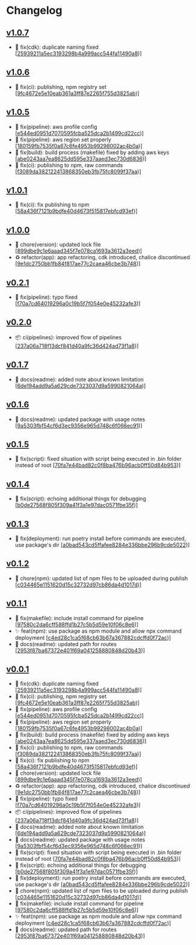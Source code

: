 # Changelog


## [v1.0.7](https://github.com/sladg/pdf-lambda/compare/v1.0.6...v1.0.7)

* 🐛 fix(cdk): duplicate naming fixed [[25939211a5ec3193298b4a999acc544fa11490a8](https://github.com/sladg/pdf-lambda/commit/25939211a5ec3193298b4a999acc544fa11490a8))]


## [v1.0.6](https://github.com/sladg/pdf-lambda/compare/v1.0.5...v1.0.6)

* 🐛 fix(ci): publishing, npm registry set [[9fc4672e5e10eab361a3ff87e2265f755d3825ab](https://github.com/sladg/pdf-lambda/commit/9fc4672e5e10eab361a3ff87e2265f755d3825ab))]


## [v1.0.5](https://github.com/sladg/pdf-lambda/compare/v1.0.1...v1.0.5)

* 🐛 fix(pipeline): aws profile config [[e544ed0951d7070595fcba525dca2b1499cd22cc](https://github.com/sladg/pdf-lambda/commit/e544ed0951d7070595fcba525dca2b1499cd22cc))]
* 🐛 fix(pipeline): aws region set properly [[180159fb7535f0a67c6fe4953b99298002ac4b0a](https://github.com/sladg/pdf-lambda/commit/180159fb7535f0a67c6fe4953b99298002ac4b0a))]
* 🐛 fix(build): build process (makefile) fixed by adding aws keys [[abe0243aa7ea8625dd595e337aaed3ec730d6836](https://github.com/sladg/pdf-lambda/commit/abe0243aa7ea8625dd595e337aaed3ec730d6836))]
* 🐛 fix(ci): publishing to npm, raw commands [[f3089da382122413868350eb3fb75fc8099f37aa](https://github.com/sladg/pdf-lambda/commit/f3089da382122413868350eb3fb75fc8099f37aa))]


## [v1.0.1](https://github.com/sladg/pdf-lambda/compare/v1.0.0...v1.0.1)

* 🐛 fix(ci): fix publishing to npm [[58a436f7121b9bdfe40d4673f515817ebfcd93ef](https://github.com/sladg/pdf-lambda/commit/58a436f7121b9bdfe40d4673f515817ebfcd93ef))]


## [v1.0.0](https://github.com/sladg/pdf-lambda/compare/v0.2.1...v1.0.0)

* 🧹 chore(version): updated lock file [[899dbe9c1e6aaad345f7e078ca1693a3612a3eed](https://github.com/sladg/pdf-lambda/commit/899dbe9c1e6aaad345f7e078ca1693a3612a3eed))]
* ♻️ refactor(app): app refactoring, cdk introduced, chalice discontinued [[9e1dc2750bb1fb84f817ae77c2caea46cbe3b748](https://github.com/sladg/pdf-lambda/commit/9e1dc2750bb1fb84f817ae77c2caea46cbe3b748))]


## [v0.2.1](https://github.com/sladg/pdf-lambda/compare/v0.2.0...v0.2.1)

* 🐛 fix(pipeline): typo fixed [[f70a7cd64019296a0c19b5f7f054e0e45232afe3](https://github.com/sladg/pdf-lambda/commit/f70a7cd64019296a0c19b5f7f054e0e45232afe3))]


## [v0.2.0](https://github.com/sladg/pdf-lambda/compare/v0.1.7...v0.2.0)

* 📦 ci(pipelines): improved flow of pipelines [[237a06a718f13dcf841d40a9fc36d424ad73f1a8](https://github.com/sladg/pdf-lambda/commit/237a06a718f13dcf841d40a9fc36d424ad73f1a8))]


## [v0.1.7](https://github.com/sladg/pdf-lambda/compare/v0.1.6...v0.1.7)

* 📝 docs(readme): added note about known limitation [[6de194add9a5a629cde7323037d9a5990821064a](https://github.com/sladg/pdf-lambda/commit/6de194add9a5a629cde7323037d9a5990821064a))]


## [v0.1.6](https://github.com/sladg/pdf-lambda/compare/v0.1.5...v0.1.6)

* 📝 docs(readme): updated package with usage notes [[9a5303fbf54cf6d3ec9356e965d748c6f066ec91](https://github.com/sladg/pdf-lambda/commit/9a5303fbf54cf6d3ec9356e965d748c6f066ec91))]


## [v0.1.5](https://github.com/sladg/pdf-lambda/compare/v0.1.4...v0.1.5)

* 🐛 fix(script): fixed situation with script being executed in .bin folder instead of root [[70fa7e44bad82c0f8ba476b96acb0ff50d84b953](https://github.com/sladg/pdf-lambda/commit/70fa7e44bad82c0f8ba476b96acb0ff50d84b953))]


## [v0.1.4](https://github.com/sladg/pdf-lambda/compare/v0.1.3...v0.1.4)

* 🐛 fix(script): echoing additional things for debugging [[b0de27568f805f309a41f3a1e97dac0571fbe35f](https://github.com/sladg/pdf-lambda/commit/b0de27568f805f309a41f3a1e97dac0571fbe35f))]


## [v0.1.3](https://github.com/sladg/pdf-lambda/compare/v0.1.2...v0.1.3)

* 🐛 fix(deployment): run poetry install before commands are executed, use package's dir [[a0bad543cd5ffafee8284e336bbe296b9cde5022](https://github.com/sladg/pdf-lambda/commit/a0bad543cd5ffafee8284e336bbe296b9cde5022))]


## [v0.1.2](https://github.com/sladg/pdf-lambda/compare/v0.1.1...v0.1.2)

* 🧹 chore(npm): updated list of npm files to be uploaded during publish [[c034465e1151620d15c32732d97cb86da4d1017d](https://github.com/sladg/pdf-lambda/commit/c034465e1151620d15c32732d97cb86da4d1017d))]


## [v0.1.1](https://github.com/sladg/pdf-lambda/compare/v0.0.1...v0.1.1)

* 🐛 fix(makefile): include install command for pipeline [[97580c2da6cff588ffd1b27c5b5d59e10f06c8e6](https://github.com/sladg/pdf-lambda/commit/97580c2da6cff588ffd1b27c5b5d59e10f06c8e6))]
* ✨ feat(npm): use package as npm module and allow npx command deployment [[c4ed28c1ca5f68cb63b67a367882cdcffd0f72ac](https://github.com/sladg/pdf-lambda/commit/c4ed28c1ca5f68cb63b67a367882cdcffd0f72ac))]
* 📝 docs(readme): updated path for routes [[2953f87ba67372e401f69a041258880848d20b43](https://github.com/sladg/pdf-lambda/commit/2953f87ba67372e401f69a041258880848d20b43))]


## [v0.0.1](https://github.com/sladg/pdf-lambda/compare/v0.0.1)

* 🐛 fix(cdk): duplicate naming fixed [[25939211a5ec3193298b4a999acc544fa11490a8](https://github.com/sladg/pdf-lambda/commit/25939211a5ec3193298b4a999acc544fa11490a8))]
* 🐛 fix(ci): publishing, npm registry set [[9fc4672e5e10eab361a3ff87e2265f755d3825ab](https://github.com/sladg/pdf-lambda/commit/9fc4672e5e10eab361a3ff87e2265f755d3825ab))]
* 🐛 fix(pipeline): aws profile config [[e544ed0951d7070595fcba525dca2b1499cd22cc](https://github.com/sladg/pdf-lambda/commit/e544ed0951d7070595fcba525dca2b1499cd22cc))]
* 🐛 fix(pipeline): aws region set properly [[180159fb7535f0a67c6fe4953b99298002ac4b0a](https://github.com/sladg/pdf-lambda/commit/180159fb7535f0a67c6fe4953b99298002ac4b0a))]
* 🐛 fix(build): build process (makefile) fixed by adding aws keys [[abe0243aa7ea8625dd595e337aaed3ec730d6836](https://github.com/sladg/pdf-lambda/commit/abe0243aa7ea8625dd595e337aaed3ec730d6836))]
* 🐛 fix(ci): publishing to npm, raw commands [[f3089da382122413868350eb3fb75fc8099f37aa](https://github.com/sladg/pdf-lambda/commit/f3089da382122413868350eb3fb75fc8099f37aa))]
* 🐛 fix(ci): fix publishing to npm [[58a436f7121b9bdfe40d4673f515817ebfcd93ef](https://github.com/sladg/pdf-lambda/commit/58a436f7121b9bdfe40d4673f515817ebfcd93ef))]
* 🧹 chore(version): updated lock file [[899dbe9c1e6aaad345f7e078ca1693a3612a3eed](https://github.com/sladg/pdf-lambda/commit/899dbe9c1e6aaad345f7e078ca1693a3612a3eed))]
* ♻️ refactor(app): app refactoring, cdk introduced, chalice discontinued [[9e1dc2750bb1fb84f817ae77c2caea46cbe3b748](https://github.com/sladg/pdf-lambda/commit/9e1dc2750bb1fb84f817ae77c2caea46cbe3b748))]
* 🐛 fix(pipeline): typo fixed [[f70a7cd64019296a0c19b5f7f054e0e45232afe3](https://github.com/sladg/pdf-lambda/commit/f70a7cd64019296a0c19b5f7f054e0e45232afe3))]
* 📦 ci(pipelines): improved flow of pipelines [[237a06a718f13dcf841d40a9fc36d424ad73f1a8](https://github.com/sladg/pdf-lambda/commit/237a06a718f13dcf841d40a9fc36d424ad73f1a8))]
* 📝 docs(readme): added note about known limitation [[6de194add9a5a629cde7323037d9a5990821064a](https://github.com/sladg/pdf-lambda/commit/6de194add9a5a629cde7323037d9a5990821064a))]
* 📝 docs(readme): updated package with usage notes [[9a5303fbf54cf6d3ec9356e965d748c6f066ec91](https://github.com/sladg/pdf-lambda/commit/9a5303fbf54cf6d3ec9356e965d748c6f066ec91))]
* 🐛 fix(script): fixed situation with script being executed in .bin folder instead of root [[70fa7e44bad82c0f8ba476b96acb0ff50d84b953](https://github.com/sladg/pdf-lambda/commit/70fa7e44bad82c0f8ba476b96acb0ff50d84b953))]
* 🐛 fix(script): echoing additional things for debugging [[b0de27568f805f309a41f3a1e97dac0571fbe35f](https://github.com/sladg/pdf-lambda/commit/b0de27568f805f309a41f3a1e97dac0571fbe35f))]
* 🐛 fix(deployment): run poetry install before commands are executed, use package's dir [[a0bad543cd5ffafee8284e336bbe296b9cde5022](https://github.com/sladg/pdf-lambda/commit/a0bad543cd5ffafee8284e336bbe296b9cde5022))]
* 🧹 chore(npm): updated list of npm files to be uploaded during publish [[c034465e1151620d15c32732d97cb86da4d1017d](https://github.com/sladg/pdf-lambda/commit/c034465e1151620d15c32732d97cb86da4d1017d))]
* 🐛 fix(makefile): include install command for pipeline [[97580c2da6cff588ffd1b27c5b5d59e10f06c8e6](https://github.com/sladg/pdf-lambda/commit/97580c2da6cff588ffd1b27c5b5d59e10f06c8e6))]
* ✨ feat(npm): use package as npm module and allow npx command deployment [[c4ed28c1ca5f68cb63b67a367882cdcffd0f72ac](https://github.com/sladg/pdf-lambda/commit/c4ed28c1ca5f68cb63b67a367882cdcffd0f72ac))]
* 📝 docs(readme): updated path for routes [[2953f87ba67372e401f69a041258880848d20b43](https://github.com/sladg/pdf-lambda/commit/2953f87ba67372e401f69a041258880848d20b43))]